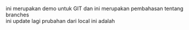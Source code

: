 ini merupakan demo untuk GIT
dan ini merupakan pembahasan tentang branches  
ini update lagi
prubahan dari local
ini adalah
